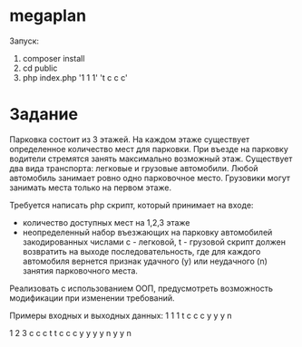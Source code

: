 # megaplan


Запуск:

1. composer install
2. cd public
3. php index.php '1 1 1'  't c c c'


# Задание

Парковка состоит из 3 этажей.
На каждом этаже существует определенное количество мест для парковки.
При въезде на парковку водители стремятся занять максимально возможный этаж.
Существует два вида транспорта: легковые и грузовые автомобили.
Любой автомобиль занимает ровно одно парковочное место.
Грузовики могут занимать места только на первом этаже.

Требуется написать php скрипт, который принимает на входе:
- количество доступных мест на 1,2,3 этаже
- неопределенный набор въезжающих на парковку автомобилей закодированных числами c - легковой, t - грузовой
скрипт должен возвратить на выходе последовательность, где для каждого автомобиля вернется признак удачного (y) или неудачного (n) занятия парковочного места.

Реализовать с использованием ООП, предусмотреть возможность модификации при изменении требований.

Примеры входных и выходных данных:
1 1 1
t с с с
y y y n

1 2 3 
c c c t t c c c
y y y y n y y n
